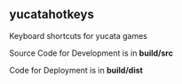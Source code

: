 ## yucatahotkeys

Keyboard shortcuts for yucata games

Source Code for Development is in **build/src**

Code for Deployment is in **build/dist**
